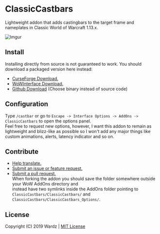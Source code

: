 # ClassicCastbars

Lightweight addon that adds castingbars to the target frame and nameplates in Classic World of Warcraft 1.13.x.  

![Imgur](https://i.imgur.com/thxJqi6.jpg)

## Install

Installing directly from source is not guaranteed to work. You should download a packaged version here instead:

- [CurseForge Download.](https://www.curseforge.com/wow/addons/classiccastbars)
- [WoWInterface Download.](https://wowinterface.com/downloads/info24925-ClassicCastbars.html)
- [Github Download](https://github.com/wardz/classiccastbars/releases) (Choose binary instead of source code)

## Configuration

Type `/castbar` or go to `Escape -> Interface Options -> AddOns -> ClassicCastbars` to open the options panel.  
Feel free to request new options, however, I want this addon to remain as lightweight and blizz-like as possible so I won't
add any major things like custom animations, alerts, latency indicator and so on.

## Contribute

- [Help translate.](https://www.curseforge.com/wow/addons/classiccastbars/localization)
- [Submit an issue or feature request.](https://github.com/wardz/ClassicCastbars/issues)
- [Submit a pull request.](https://github.com/wardz/ClassicCastbars/pulls)  
  When forking the addon you should save the folder somewhere outside your WoW AddOns directory and  
  instead have two symlinks inside the AddOns folder pointing to
  `ClassicCastbars/ClassicCastbars/` and `ClassicCastbars/ClassicCastbars_Options/`.

## License

Copyright (C) 2019 Wardz | [MIT License](https://opensource.org/licenses/MIT)
